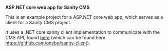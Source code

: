 **ASP.NET core web app for Sanity CMS**

This is an example project for a ASP.NET core web app, which serves as a client for a Sanity CMS project.

It uses a .NET core sanity client implementation to communicate with the CMS API, found [here](http://blog.novanet.no/author/olav-nybo/) (which can be found here https://github.com/onybo/sanity-client).